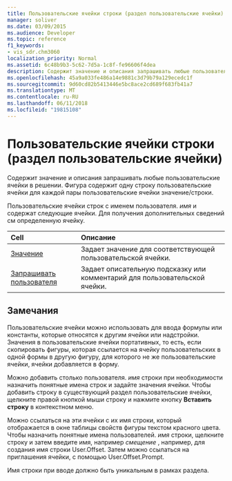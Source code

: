 ```yaml
---
title: Пользовательские ячейки строки (раздел пользовательские ячейки)
manager: soliver
ms.date: 03/09/2015
ms.audience: Developer
ms.topic: reference
f1_keywords:
- vis_sdr.chm3060
localization_priority: Normal
ms.assetid: 6c48b9b3-5c62-7d5a-1c8f-fe96606f4dea
description: Содержит значение и описания запрашивать любые пользовательские ячейки в решении. Фигура содержит одну строку пользовательские ячейки для каждой пары пользовательские ячейки значение/строки.
ms.openlocfilehash: 45a9a033fe486a14e9881c3d79b79a129ecedc1f
ms.sourcegitcommit: 9d60cd82b5413446e5bc8ace2cd689f683fb41a7
ms.translationtype: MT
ms.contentlocale: ru-RU
ms.lasthandoff: 06/11/2018
ms.locfileid: "19815108"
---
```

# <a name="user-defined-cells-row-user-defined-cells-section"></a>Пользовательские ячейки строки (раздел пользовательские ячейки)

Содержит значение и описания запрашивать любые пользовательские ячейки в решении. Фигура содержит одну строку пользовательские ячейки для каждой пары пользовательские ячейки значение/строки.
  
Пользовательские ячейки строк с именем пользователя. *имя* и содержат следующие ячейки. Для получения дополнительных сведений см определенную ячейку. 
  
|**Cell**|**Описание**|
|:-----|:-----|
|[Значение](value-cell-user-defined-cells-section.md) <br/> |Задает значение для соответствующей пользовательской ячейки.  <br/> |
|[Запрашивать пользователя](prompt-cell-user-defined-cells-section.md) <br/> |Задает описательную подсказку или комментарий для пользовательской ячейки.  <br/> |
   
## <a name="remarks"></a>Замечания

Пользовательские ячейки можно использовать для ввода формулы или константы, которые относятся к другим ячейки или надстройки. Значения в пользовательские ячейки портативных, то есть, если скопировать фигуры, которая ссылается на ячейку пользовательских в одной формы в другую фигуру, для которого не же пользовательские ячейки, ячейки добавляется в форму.
  
 Можно добавить столько пользователя.  *имя* строки при необходимости назначить понятные имена строк и задайте значения ячейки. Чтобы добавить строку в существующий раздел пользовательские ячейки, щелкните правой кнопкой мыши строку и нажмите кнопку **Вставить строку** в контекстном меню. 
  
Можно ссылаться на эти ячейки с их имя строки, который отображается в окне таблицы свойств фигуры текстом красного цвета. Чтобы назначить понятные имена пользователей. *имя* строки, щелкните строку и затем введите имя, например *смещение* , например, для создания имя строки User.Offset. Затем можно ссылаться на приглашения ячейки, с помощью User.Offset.Prompt. 
  
Имя строки при вводе должно быть уникальным в рамках раздела.
  

